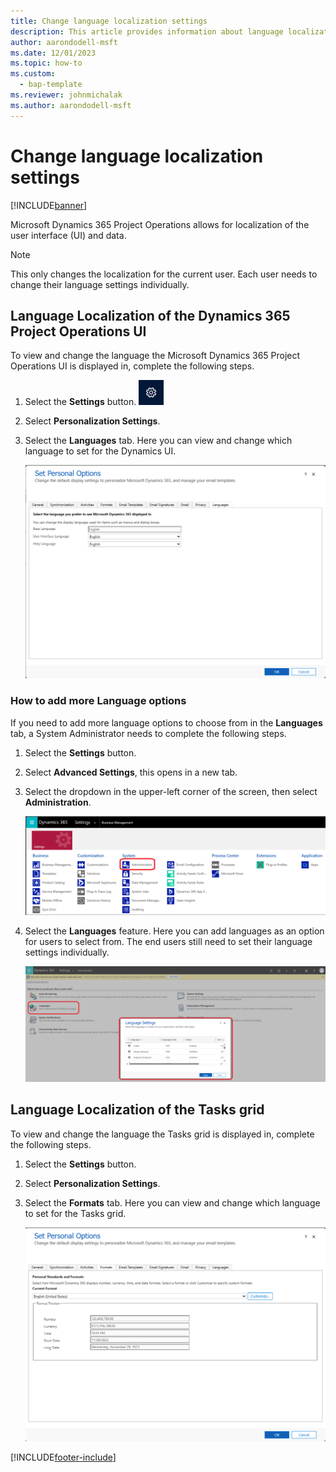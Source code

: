 ```yaml
---
title: Change language localization settings
description: This article provides information about language localization in Dynamics 365 Project Operations.
author: aarondodell-msft
ms.date: 12/01/2023
ms.topic: how-to
ms.custom: 
  - bap-template
ms.reviewer: johnmichalak
ms.author: aarondodell-msft
---
```


# Change language localization settings

[!INCLUDE[banner](../includes/banner.md)]

Microsoft Dynamics 365 Project Operations allows for localization of the user interface (UI) and data.

> [!NOTE]
> This only changes the localization for the current user. Each user needs to change their language settings individually.

## Language Localization of the Dynamics 365 Project Operations UI

To view and change the language the Microsoft Dynamics 365 Project Operations UI is displayed in, complete the following steps.

1. Select the **Settings** button. ![An image of the Settings button for Dynamics 365](media/settings-button.png)
1. Select **Personalization Settings**.
1. Select the **Languages** tab. Here you can view and change which language to set for the Dynamics UI.

   ![A screenshot of the Personalization Settings Languages tab for Dynamics 365](media/personalization-settings-languages-tab.png)

### How to add more Language options

If you need to add more language options to choose from in the **Languages** tab, a System Administrator needs to complete the following steps.

1. Select the **Settings** button.
1. Select **Advanced Settings**, this opens in a new tab.
1. Select the dropdown in the upper-left corner of the screen, then select **Administration**.

   ![A screenshot of Advanced Settings Dropdown Administration](media/advanced-settings-dropdown-administration.png)
1. Select the **Languages** feature. Here you can add languages as an option for users to select from. The end users still need to set their language settings individually.

   ![A screenshot of the Languages Settings for Dynamics 365](media/advanced-settings-language-settings.png)

## Language Localization of the Tasks grid

To view and change the language the Tasks grid is displayed in, complete the following steps.

1. Select the **Settings** button.
1. Select **Personalization Settings**.
1. Select the **Formats** tab. Here you can view and change which language to set for the Tasks grid.

   ![A screenshot of the Personalization Settings Formats tab for Dynamics 365](media/personalization-settings-formats-tab.png)

[!INCLUDE[footer-include](../includes/footer-banner.md)]
